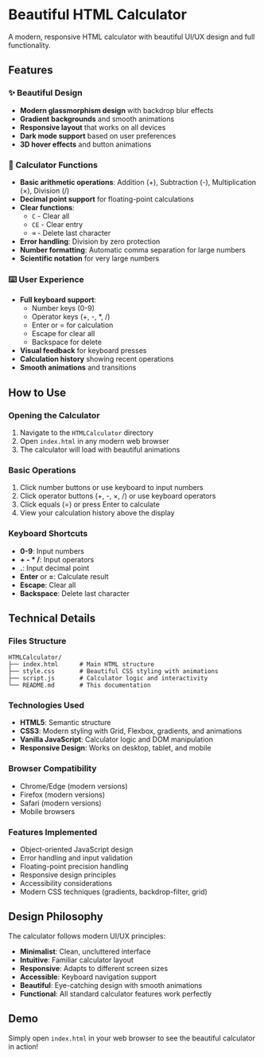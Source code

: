 # Beautiful HTML Calculator

A modern, responsive HTML calculator with beautiful UI/UX design and full functionality.

## Features

### ✨ Beautiful Design
- **Modern glassmorphism design** with backdrop blur effects
- **Gradient backgrounds** and smooth animations
- **Responsive layout** that works on all devices
- **Dark mode support** based on user preferences
- **3D hover effects** and button animations

### 🔢 Calculator Functions
- **Basic arithmetic operations**: Addition (+), Subtraction (-), Multiplication (×), Division (/)
- **Decimal point support** for floating-point calculations
- **Clear functions**: 
  - `C` - Clear all
  - `CE` - Clear entry
  - `⌫` - Delete last character
- **Error handling**: Division by zero protection
- **Number formatting**: Automatic comma separation for large numbers
- **Scientific notation** for very large numbers

### ⌨️ User Experience
- **Full keyboard support**:
  - Number keys (0-9)
  - Operator keys (+, -, *, /)
  - Enter or = for calculation
  - Escape for clear all
  - Backspace for delete
- **Visual feedback** for keyboard presses
- **Calculation history** showing recent operations
- **Smooth animations** and transitions

## How to Use

### Opening the Calculator
1. Navigate to the `HTMLCalculator` directory
2. Open `index.html` in any modern web browser
3. The calculator will load with beautiful animations

### Basic Operations
1. Click number buttons or use keyboard to input numbers
2. Click operator buttons (+, -, ×, /) or use keyboard operators
3. Click equals (=) or press Enter to calculate
4. View your calculation history above the display

### Keyboard Shortcuts
- **0-9**: Input numbers
- **+ - * /**: Input operators
- **.**: Input decimal point
- **Enter** or **=**: Calculate result
- **Escape**: Clear all
- **Backspace**: Delete last character

## Technical Details

### Files Structure
```
HTMLCalculator/
├── index.html      # Main HTML structure
├── style.css       # Beautiful CSS styling with animations
├── script.js       # Calculator logic and interactivity
└── README.md       # This documentation
```

### Technologies Used
- **HTML5**: Semantic structure
- **CSS3**: Modern styling with Grid, Flexbox, gradients, and animations
- **Vanilla JavaScript**: Calculator logic and DOM manipulation
- **Responsive Design**: Works on desktop, tablet, and mobile

### Browser Compatibility
- Chrome/Edge (modern versions)
- Firefox (modern versions)
- Safari (modern versions)
- Mobile browsers

### Features Implemented
- Object-oriented JavaScript design
- Error handling and input validation
- Floating-point precision handling
- Responsive design principles
- Accessibility considerations
- Modern CSS techniques (gradients, backdrop-filter, grid)

## Design Philosophy

The calculator follows modern UI/UX principles:
- **Minimalist**: Clean, uncluttered interface
- **Intuitive**: Familiar calculator layout
- **Responsive**: Adapts to different screen sizes
- **Accessible**: Keyboard navigation support
- **Beautiful**: Eye-catching design with smooth animations
- **Functional**: All standard calculator features work perfectly

## Demo

Simply open `index.html` in your web browser to see the beautiful calculator in action!